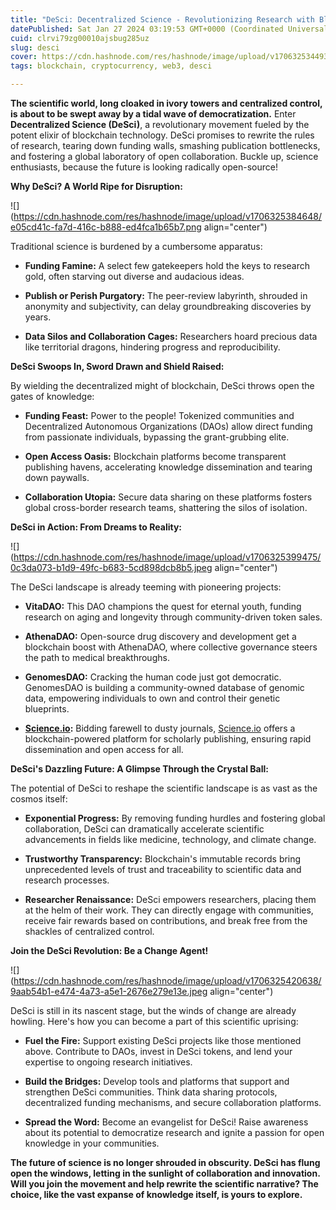 ```yaml
---
title: "DeSci: Decentralized Science - Revolutionizing Research with Blockchain"
datePublished: Sat Jan 27 2024 03:19:53 GMT+0000 (Coordinated Universal Time)
cuid: clrvi79zg00010ajsbug285uz
slug: desci
cover: https://cdn.hashnode.com/res/hashnode/image/upload/v1706325344938/c118a87b-2a50-46b8-af0e-bd59d44bd141.jpeg
tags: blockchain, cryptocurrency, web3, desci

---
```


**The scientific world, long cloaked in ivory towers and centralized control, is about to be swept away by a tidal wave of democratization.** Enter **Decentralized Science (DeSci)**, a revolutionary movement fueled by the potent elixir of blockchain technology. DeSci promises to rewrite the rules of research, tearing down funding walls, smashing publication bottlenecks, and fostering a global laboratory of open collaboration. Buckle up, science enthusiasts, because the future is looking radically open-source!

**Why DeSci? A World Ripe for Disruption:**

![](https://cdn.hashnode.com/res/hashnode/image/upload/v1706325384648/e05cd41c-fa7d-416c-b888-ed4fca1b65b7.png align="center")

Traditional science is burdened by a cumbersome apparatus:

* **Funding Famine:** A select few gatekeepers hold the keys to research gold, often starving out diverse and audacious ideas.
    
* **Publish or Perish Purgatory:** The peer-review labyrinth, shrouded in anonymity and subjectivity, can delay groundbreaking discoveries by years.
    
* **Data Silos and Collaboration Cages:** Researchers hoard precious data like territorial dragons, hindering progress and reproducibility.
    

**DeSci Swoops In, Sword Drawn and Shield Raised:**

By wielding the decentralized might of blockchain, DeSci throws open the gates of knowledge:

* **Funding Feast:** Power to the people! Tokenized communities and Decentralized Autonomous Organizations (DAOs) allow direct funding from passionate individuals, bypassing the grant-grubbing elite.
    
* **Open Access Oasis:** Blockchain platforms become transparent publishing havens, accelerating knowledge dissemination and tearing down paywalls.
    
* **Collaboration Utopia:** Secure data sharing on these platforms fosters global cross-border research teams, shattering the silos of isolation.
    

**DeSci in Action: From Dreams to Reality:**

![](https://cdn.hashnode.com/res/hashnode/image/upload/v1706325399475/0c3da073-b1d9-49fc-b683-5cd898dcb8b5.jpeg align="center")

The DeSci landscape is already teeming with pioneering projects:

* **VitaDAO:** This DAO champions the quest for eternal youth, funding research on aging and longevity through community-driven token sales.
    
* **AthenaDAO:** Open-source drug discovery and development get a blockchain boost with AthenaDAO, where collective governance steers the path to medical breakthroughs.
    
* **GenomesDAO:** Cracking the human code just got democratic. GenomesDAO is building a community-owned database of genomic data, empowering individuals to own and control their genetic blueprints.
    
* [**Science.io**](http://Science.io)**:** Bidding farewell to dusty journals, [Science.io](http://Science.io) offers a blockchain-powered platform for scholarly publishing, ensuring rapid dissemination and open access for all.
    

**DeSci's Dazzling Future: A Glimpse Through the Crystal Ball:**

The potential of DeSci to reshape the scientific landscape is as vast as the cosmos itself:

* **Exponential Progress:** By removing funding hurdles and fostering global collaboration, DeSci can dramatically accelerate scientific advancements in fields like medicine, technology, and climate change.
    
* **Trustworthy Transparency:** Blockchain's immutable records bring unprecedented levels of trust and traceability to scientific data and research processes.
    
* **Researcher Renaissance:** DeSci empowers researchers, placing them at the helm of their work. They can directly engage with communities, receive fair rewards based on contributions, and break free from the shackles of centralized control.
    

**Join the DeSci Revolution: Be a Change Agent!**

![](https://cdn.hashnode.com/res/hashnode/image/upload/v1706325420638/9aab54b1-e474-4a73-a5e1-2676e279e13e.jpeg align="center")

DeSci is still in its nascent stage, but the winds of change are already howling. Here's how you can become a part of this scientific uprising:

* **Fuel the Fire:** Support existing DeSci projects like those mentioned above. Contribute to DAOs, invest in DeSci tokens, and lend your expertise to ongoing research initiatives.
    
* **Build the Bridges:** Develop tools and platforms that support and strengthen DeSci communities. Think data sharing protocols, decentralized funding mechanisms, and secure collaboration platforms.
    
* **Spread the Word:** Become an evangelist for DeSci! Raise awareness about its potential to democratize research and ignite a passion for open knowledge in your communities.
    

**The future of science is no longer shrouded in obscurity. DeSci has flung open the windows, letting in the sunlight of collaboration and innovation. Will you join the movement and help rewrite the scientific narrative? The choice, like the vast expanse of knowledge itself, is yours to explore.**